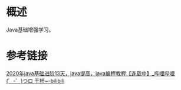 # 概述

Java基础增强学习。

# 参考链接

[2020年java基础进阶13天，java提高，java编程教程【连载中】_哔哩哔哩 (゜-゜)つロ 干杯~-bilibili](https://www.bilibili.com/video/av93195247)